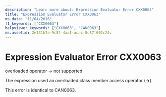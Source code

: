 ```yaml
---
description: "Learn more about: Expression Evaluator Error CXX0063"
title: "Expression Evaluator Error CXX0063"
ms.date: "11/04/2016"
f1_keywords: ["CXX0063"]
helpviewer_keywords: ["CXX0063", "CAN0063"]
ms.assetid: 2e131b7a-9c8f-4aa1-acac-8d87f602c24c
---
```

# Expression Evaluator Error CXX0063

overloaded operator -> not supported

The expression used an overloaded class member access operator (**->**).

This error is identical to CAN0063.
